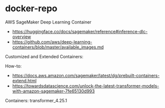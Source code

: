 # docker-repo

AWS SageMaker Deep Learning Container
- https://huggingface.co/docs/sagemaker/reference#inference-dlc-overview
- https://github.com/aws/deep-learning-containers/blob/master/available_images.md


Customized and Extended Containers: 

How-to:
- https://docs.aws.amazon.com/sagemaker/latest/dg/prebuilt-containers-extend.html 
- https://towardsdatascience.com/unlock-the-latest-transformer-models-with-amazon-sagemaker-7fe65130d993

Containers:
transformer_4.25.1


